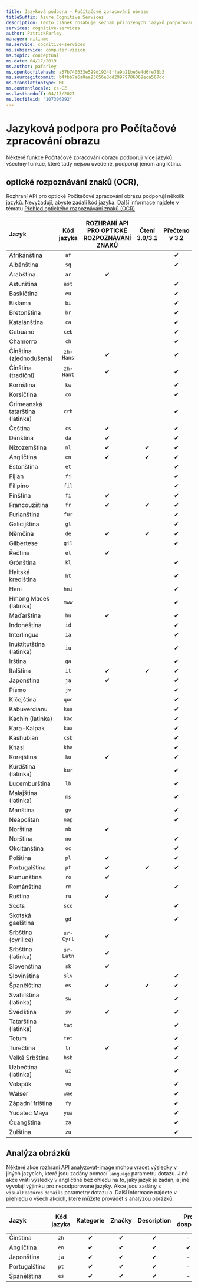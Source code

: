 ```yaml
---
title: Jazyková podpora – Počítačové zpracování obrazu
titleSuffix: Azure Cognitive Services
description: Tento článek obsahuje seznam přirozených jazyků podporovaných funkcemi Počítačové zpracování obrazu. Optické rozpoznávání znaků, analýza obrázků.
services: cognitive-services
author: PatrickFarley
manager: nitinme
ms.service: cognitive-services
ms.subservice: computer-vision
ms.topic: conceptual
ms.date: 04/17/2019
ms.author: pafarley
ms.openlocfilehash: a37b740333e599d19248ffa9b21be3e4d6fe78b3
ms.sourcegitcommit: b4fbb7a6a0aa93656e8dd29979786069eca567dc
ms.translationtype: MT
ms.contentlocale: cs-CZ
ms.lasthandoff: 04/13/2021
ms.locfileid: "107306292"
---
```

# <a name="language-support-for-computer-vision"></a>Jazyková podpora pro Počítačové zpracování obrazu

Některé funkce Počítačové zpracování obrazu podporují více jazyků. všechny funkce, které tady nejsou uvedené, podporují jenom angličtinu.

## <a name="optical-character-recognition-ocr"></a>optické rozpoznávání znaků (OCR),

Rozhraní API pro optické Počítačové zpracování obrazu podporují několik jazyků. Nevyžadují, abyste zadali kód jazyka. Další informace najdete v tématu [Přehled optického rozpoznávání znaků (OCR)](overview-ocr.md) .

|Jazyk| Kód jazyka | ROZHRANÍ API PRO OPTICKÉ ROZPOZNÁVÁNÍ ZNAKŮ | Čtení 3.0/3.1 | Přečteno v 3.2 |
|:-----|:----:|:-----:|:---:|:---:|
|Afrikánština|`af`| | |✔ |
|Albánština |`sq`| | |✔ |
|Arabština | `ar`|✔ | | |
|Asturština |`ast`| | |✔ |
|Baskičtina  |`eu`| | |✔ |
|Bislama   |`bi`| | |✔ |
|Bretonština    |`br`| | |✔ |
|Katalánština    |`ca`| | |✔ |
|Cebuano    |`ceb`| | |✔ |
|Chamorro  |`ch`| | |✔ |
|Čínština (zjednodušená) | `zh-Hans`|✔ | |✔ |
|Čínština (tradiční) | `zh-Hant`|✔ | |✔ |
|Kornština     |`kw`| | |✔ |
|Korsičtina      |`co`| | |✔ |
|Crimeanská tatarština (latinka)  |`crh`| | |✔ |
|Čeština | `cs` |✔ | |✔ |
|Dánština | `da` |✔ | |✔ |
|Nizozemština | `nl` |✔ |✔ |✔ |
|Angličtina | `en` |✔ |✔ |✔ |
|Estonština  |`et`| | |✔ |
|Fijian |`fj`| | |✔ |
|Filipino  |`fil`| | |✔ |
|Finština | `fi` |✔ | |✔ |
|Francouzština | `fr` |✔ |✔ |✔ |
|Furlanština  | `fur` | | |✔ |
|Galicijština   | `gl` | | |✔ |
|Němčina | `de` |✔ |✔ |✔ |
|Gilbertese    | `gil` | | |✔ |
|Řečtina | `el` |✔ | | |
|Grónština   | `kl` | | |✔ |
|Haitská kreolština  | `ht` | | |✔ |
|Hani  | `hni` | | |✔ |
|Hmong Macek (latinka) | `mww` | | |✔ |
|Maďarština | `hu` |✔ | | ✔ |
|Indonéština   | `id` | | |✔ |
|Interlingua  | `ia` | | |✔ |
|Inuktitutština (latinka)  | `iu` | | |✔ |
|Irština    | `ga` | | |✔ |
|Italština | `it` |✔ |✔ |✔ |
|Japonština | `ja` |✔ | |✔ |
|Písmo | `jv` | | |✔ |
|Kičejština  | `quc` | | |✔ |
|Kabuverdianu | `kea` | | |✔ |
|Kachin (latinka) | `kac` | | |✔ |
|Kara-Kalpak | `kaa` | | |✔ |
|Kashubian | `csb` | | |✔ |
|Khasi  | `kha` | | |✔ |
|Korejština | `ko` |✔ | |✔ |
|Kurdština (latinka) | `kur` | | |✔ |
|Lucemburština  | `lb` | | |✔ |
|Malajština (latinka)  | `ms` | | |✔ |
|Manština  | `gv` | | |✔ |
|Neapolitan   | `nap` | | |✔ |
|Norština | `nb` |✔ | | |
|Norština | `no` | | |✔ |
|Okcitánština | `oc` | | |✔ |
|Polština | `pl` |✔ | |✔ |
|Portugalština | `pt` |✔ |✔ |✔ |
|Rumunština | `ro` |✔ | | |
|Románština  | `rm` | | |✔ |
|Ruština | `ru` |✔ | | |
|Scots  | `sco` | | |✔ |
|Skotská gaelština  | `gd` | | |✔ |
|Srbština (cyrilice) | `sr-Cyrl` |✔ | | |
|Srbština (latinka) | `sr-Latn` |✔ | | |
|Slovenština | `sk` |✔ | | |
|Slovinština  | `slv` | | |✔ |
|Španělština | `es` |✔ |✔ |✔ |
|Svahilština (latinka)  | `sw` | | |✔ |
|Švédština | `sv` |✔ | |✔ |
|Tatarština (latinka)  | `tat` | | |✔ |
|Tetum    | `tet` | | |✔ |
|Turečtina | `tr` |✔ | |✔ |
|Velká Srbština  | `hsb` | | |✔ |
|Uzbečtina (latinka)     | `uz` | | |✔ |
|Volapük   | `vo` | | |✔ |
|Walser    | `wae` | | |✔ |
|Západní fríština | `fy` | | |✔ |
|Yucatec Maya | `yua` | | |✔ |
|Čuangština | `za` | | |✔ |
|Zulština  | `zu` | | |✔ |

## <a name="image-analysis"></a>Analýza obrázků

Některé akce rozhraní API [analyzovat-image](https://westcentralus.dev.cognitive.microsoft.com/docs/services/computer-vision-v3-1-ga/operations/56f91f2e778daf14a499f21b) mohou vracet výsledky v jiných jazycích, které jsou zadány pomocí `language` parametru dotazu. Jiné akce vrátí výsledky v angličtině bez ohledu na to, jaký jazyk je zadán, a jiné vyvolají výjimku pro nepodporované jazyky. Akce jsou zadány s `visualFeatures` `details` parametry dotazu a. Další informace najdete v [přehledu](overview-image-analysis.md) o všech akcích, které můžete provádět s analýzou obrázků.

|Jazyk | Kód jazyka | Kategorie | Značky | Description | Pro dospělé | Značky | Barva | Tváře | ImageType | Objekty | Celebrity | Orientační body tváře |
|:---|:---:|:----:|:---:|:---:|:---:|:---:|:---:|:---:|:---:|:---:|:---:|:---:|
|Čínština | `zh`    | ✔ | ✔| ✔|-|-|-|-|-|❌|✔|✔|
|Angličtina | `en`   | ✔ | ✔| ✔|✔|✔|✔|✔|✔|✔|✔|✔|
|Japonština | `ja`   | ✔ | ✔| ✔|-|-|-|-|-|❌|✔|✔|
|Portugalština | `pt` | ✔ | ✔| ✔|-|-|-|-|-|❌|✔|✔|
|Španělština | `es`    | ✔ | ✔| ✔|-|-|-|-|-|❌|✔|✔|

